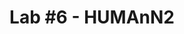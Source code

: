 ---
layout: default
title: "Lab #6 - HUMAnN2"
lab_num: 6
is_lab: true
remote_url: https://bitbucket.org/biobakery/biobakery/wiki/humann2
---